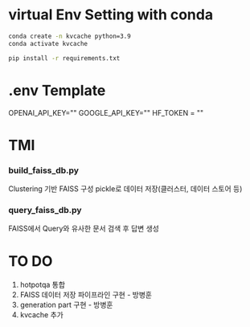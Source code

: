 # virtual Env Setting with conda

```bash
conda create -n kvcache python=3.9
conda activate kvcache
```

```bash
pip install -r requirements.txt
```

# .env Template
OPENAI_API_KEY=""
GOOGLE_API_KEY=""
HF_TOKEN = ""

# TMI
### build_faiss_db.py
Clustering 기반 FAISS 구성
pickle로 데이터 저장(클러스터, 데이터 스토어 등)

### query_faiss_db.py
FAISS에서 Query와 유사한 문서 검색 후 답변 생성

# TO DO
1. hotpotqa 통합
2. FAISS 데이터 저장 파이프라인 구현 - 방병훈
3. generation part 구현 - 방병훈
4. kvcache 추가

